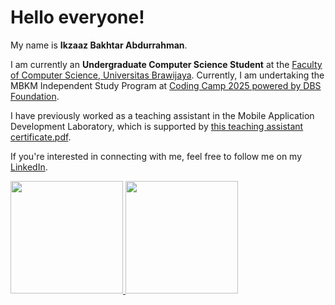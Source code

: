 # Hello everyone!

My name is **Ikzaaz Bakhtar Abdurrahman**.

I am currently an **Undergraduate Computer Science Student** at the [Faculty of Computer Science, Universitas Brawijaya](https://filkom.ub.ac.id/). Currently, I am undertaking the MBKM Independent Study Program at [Coding Camp 2025 powered by DBS Foundation](https://www.dbs.com/spark/index/id_id/site/codingcamp/index.html).

I have previously worked as a teaching assistant in the Mobile Application Development Laboratory, which is supported by [this teaching assistant certificate.pdf](https://github.com/user-attachments/files/18809516/12.pdf).

If you're interested in connecting with me, feel free to follow me on my [LinkedIn](https://www.linkedin.com/in/ikzaaz-abdurrahman/).

<p align="left">
<a href="https://github.com/ikzaazabd">
  <img height="180em" src="https://github-readme-stats-eight-theta.vercel.app/api?username=penuliscode&show_icons=true&theme=algolia&include_all_commits=true&count_private=true"/>
  <img height="180em" src="https://github-readme-stats-eight-theta.vercel.app/api/top-langs/?username=penuliscode&layout=compact&theme=algolia"/>
</a>
</p>
